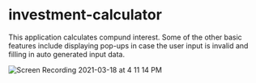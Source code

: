 # investment-calculator
This application calculates compund interest. Some of the other basic features include displaying pop-ups in case the user input is invalid and filling in auto generated input data.

![Screen Recording 2021-03-18 at 4 11 14 PM](https://user-images.githubusercontent.com/13419753/111617403-10a0f800-8809-11eb-9458-57d1deca2800.gif)
